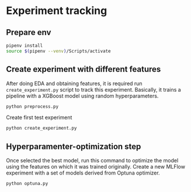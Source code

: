 # Experiment tracking

## Prepare env

```bash
pipenv install
source $(pipenv --venv)/Scripts/activate
```

## Create experiment with different features

After doing EDA and obtaining features, it is required run `create_experiment.py` script to track this experiment.
Basically, it trains a pipeline with a XGBoost model using random hyperparameters.

```bash
python preprocess.py
```
Create first test experiment
```bash
python create_experiment.py
```

## Hyperparamenter-optimization step
Once selected the best model, run this command to optimize the model using the features on which it was trained originally.
Create a new MLFlow experiment with a set of models derived from Optuna optimizer.

```bash
python optuna.py
```